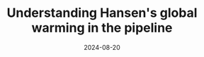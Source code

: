 ---
title: "Understanding Hansen's global warming in the pipeline"
date: 2024-08-20
permalink: /posts/2024/08/understanding-hansens-global-warming-in-the-pipeline
tags:
  - climate change
  - climate sensitivity
  - global warming  
---